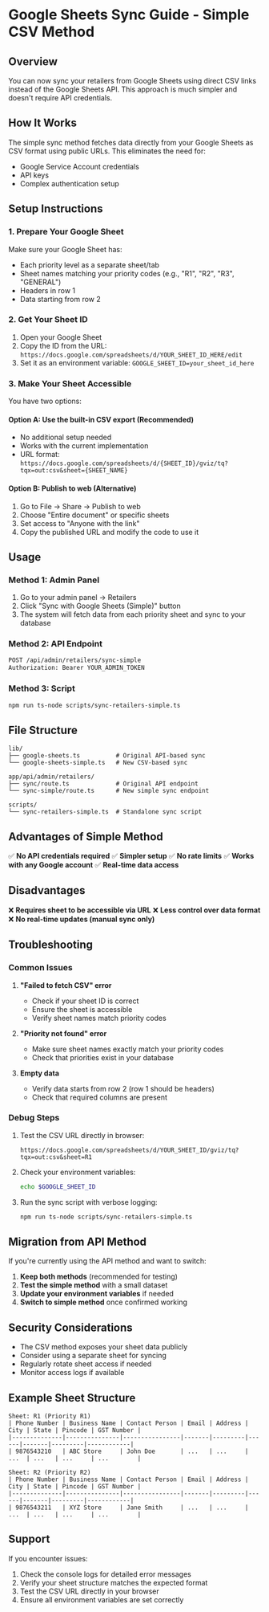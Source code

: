 # Google Sheets Sync Guide - Simple CSV Method

## Overview

You can now sync your retailers from Google Sheets using direct CSV links instead of the Google Sheets API. This approach is much simpler and doesn't require API credentials.

## How It Works

The simple sync method fetches data directly from your Google Sheets as CSV format using public URLs. This eliminates the need for:
- Google Service Account credentials
- API keys
- Complex authentication setup

## Setup Instructions

### 1. Prepare Your Google Sheet

Make sure your Google Sheet has:
- Each priority level as a separate sheet/tab
- Sheet names matching your priority codes (e.g., "R1", "R2", "R3", "GENERAL")
- Headers in row 1
- Data starting from row 2

### 2. Get Your Sheet ID

1. Open your Google Sheet
2. Copy the ID from the URL: `https://docs.google.com/spreadsheets/d/YOUR_SHEET_ID_HERE/edit`
3. Set it as an environment variable: `GOOGLE_SHEET_ID=your_sheet_id_here`

### 3. Make Your Sheet Accessible

You have two options:

#### Option A: Use the built-in CSV export (Recommended)
- No additional setup needed
- Works with the current implementation
- URL format: `https://docs.google.com/spreadsheets/d/{SHEET_ID}/gviz/tq?tqx=out:csv&sheet={SHEET_NAME}`

#### Option B: Publish to web (Alternative)
1. Go to File → Share → Publish to web
2. Choose "Entire document" or specific sheets
3. Set access to "Anyone with the link"
4. Copy the published URL and modify the code to use it

## Usage

### Method 1: Admin Panel
1. Go to your admin panel → Retailers
2. Click "Sync with Google Sheets (Simple)" button
3. The system will fetch data from each priority sheet and sync to your database

### Method 2: API Endpoint
```bash
POST /api/admin/retailers/sync-simple
Authorization: Bearer YOUR_ADMIN_TOKEN
```

### Method 3: Script
```bash
npm run ts-node scripts/sync-retailers-simple.ts
```

## File Structure

```
lib/
├── google-sheets.ts          # Original API-based sync
└── google-sheets-simple.ts   # New CSV-based sync

app/api/admin/retailers/
├── sync/route.ts             # Original API endpoint
└── sync-simple/route.ts      # New simple sync endpoint

scripts/
└── sync-retailers-simple.ts  # Standalone sync script
```

## Advantages of Simple Method

✅ **No API credentials required**
✅ **Simpler setup**
✅ **No rate limits**
✅ **Works with any Google account**
✅ **Real-time data access**

## Disadvantages

❌ **Requires sheet to be accessible via URL**
❌ **Less control over data format**
❌ **No real-time updates (manual sync only)**

## Troubleshooting

### Common Issues

1. **"Failed to fetch CSV" error**
   - Check if your sheet ID is correct
   - Ensure the sheet is accessible
   - Verify sheet names match priority codes

2. **"Priority not found" error**
   - Make sure sheet names exactly match your priority codes
   - Check that priorities exist in your database

3. **Empty data**
   - Verify data starts from row 2 (row 1 should be headers)
   - Check that required columns are present

### Debug Steps

1. Test the CSV URL directly in browser:
   ```
   https://docs.google.com/spreadsheets/d/YOUR_SHEET_ID/gviz/tq?tqx=out:csv&sheet=R1
   ```

2. Check your environment variables:
   ```bash
   echo $GOOGLE_SHEET_ID
   ```

3. Run the sync script with verbose logging:
   ```bash
   npm run ts-node scripts/sync-retailers-simple.ts
   ```

## Migration from API Method

If you're currently using the API method and want to switch:

1. **Keep both methods** (recommended for testing)
2. **Test the simple method** with a small dataset
3. **Update your environment variables** if needed
4. **Switch to simple method** once confirmed working

## Security Considerations

- The CSV method exposes your sheet data publicly
- Consider using a separate sheet for syncing
- Regularly rotate sheet access if needed
- Monitor access logs if available

## Example Sheet Structure

```
Sheet: R1 (Priority R1)
| Phone Number | Business Name | Contact Person | Email | Address | City | State | Pincode | GST Number |
|--------------|---------------|----------------|-------|---------|------|-------|---------|------------|
| 9876543210   | ABC Store     | John Doe       | ...   | ...     | ...  | ...   | ...     | ...        |

Sheet: R2 (Priority R2)
| Phone Number | Business Name | Contact Person | Email | Address | City | State | Pincode | GST Number |
|--------------|---------------|----------------|-------|---------|------|-------|---------|------------|
| 9876543211   | XYZ Store     | Jane Smith     | ...   | ...     | ...  | ...   | ...     | ...        |
```

## Support

If you encounter issues:
1. Check the console logs for detailed error messages
2. Verify your sheet structure matches the expected format
3. Test the CSV URL directly in your browser
4. Ensure all environment variables are set correctly 